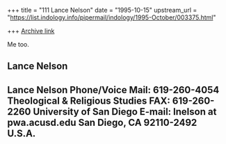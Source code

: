 +++
title = "111 Lance Nelson"
date = "1995-10-15"
upstream_url = "https://list.indology.info/pipermail/indology/1995-October/003375.html"

+++
[Archive link](https://list.indology.info/pipermail/indology/1995-October/003375.html)

Me too.

Lance Nelson
---------------------------------------------------------------------
Lance Nelson                           Phone/Voice Mail: 619-260-4054
Theological & Religious Studies                     FAX: 619-260-2260
University of San Diego                 E-mail: lnelson at pwa.acusd.edu 
San Diego, CA 92110-2492                                       U.S.A.
---------------------------------------------------------------------








